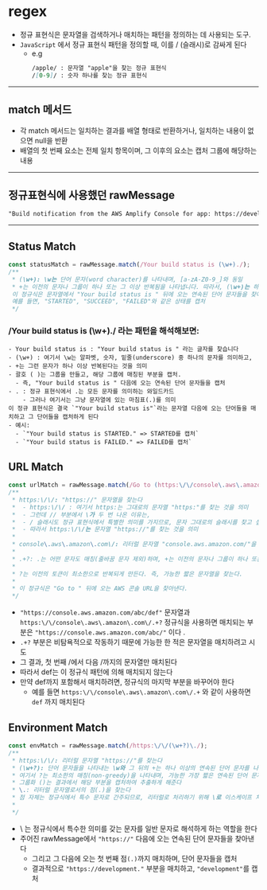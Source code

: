 # regex
- 정규 표현식은 문자열을 검색하거나 매치하는 패턴을 정의하는 데 사용되는 도구.
- `JavaScript` 에서 정규 표현식 패턴을 정의할 때, 이를 / (슬래시)로 감싸게 된다
  - e.g
    ```markdown
    /apple/ : 문자열 "apple"을 찾는 정규 표현식
    /[0-9]/ : 숫자 하나를 찾는 정규 표현식
    ```
---

## match 메서드
- 각 match 메서드는 일치하는 결과를 배열 형태로 반환하거나, 일치하는 내용이 없으면 null을 반환
- 배열의 첫 번째 요소는 전체 일치 항목이며, 그 이후의 요소는 캡처 그룹에 해당하는 내용

---
    
## 정규표현식에 사용했던 rawMessage
```markdown
"Build notification from the AWS Amplify Console for app: https://development.blahblah.amplifyapp.com/. Your build status is SUCCEED. Go to https://console.aws.amazon.com/amplify/home?region=ap-northeast-2#blahblah/development/39 to view details on your build. "
```
---

## Status Match
```javascript
const statusMatch = rawMessage.match(/Your build status is (\w+)./);
/**
 * (\w+): \w는 단어 문자(word character)를 나타내며, [a-zA-Z0-9_]와 동일
 * +는 이전의 문자나 그룹이 하나 또는 그 이상 반복됨을 나타냅니다. 따라서, (\w+)는 하나 이상의 연속된 단어 문자들을 캡처하는 그룹
 이 정규식은 문자열에서 "Your build status is " 뒤에 오는 연속된 단어 문자들을 찾아낸다.
 예를 들면, "STARTED", "SUCCEED", "FAILED"와 같은 상태를 캡처
 */
```
### /Your build status is (\w+)./ 라는 패턴을 해석해보면:
    - Your build status is : "Your build status is " 라는 글자를 찾습니다
    - (\w+) : 여기서 \w는 알파벳, 숫자, 밑줄(underscore) 중 하나의 문자를 의미하고, 
    - +는 그런 문자가 하나 이상 반복된다는 것을 의미
    - 괄호 ( )는 그룹을 만들고, 해당 그룹에 매칭된 부분을 캡처.
      - 즉, "Your build status is " 다음에 오는 연속된 단어 문자들을 캡처
    - . : 정규 표현식에서 .는 모든 문자를 의미하는 와일드카드 
        - 그러나 여기서는 그냥 문자열에 있는 마침표(.)를 의미
    이 정규 표현식은 결국 `"Your build status is"`라는 문자열 다음에 오는 단어들을 매치하고 그 단어들을 캡처하게 된다
    - 예시:
      - `"Your build status is STARTED." => STARTED를 캡처`
      - `"Your build status is FAILED." => FAILED를 캡처`

## URL Match
```javascript
const urlMatch = rawMessage.match(/Go to (https:\/\/console\.aws\.amazon\.com\/.+?) to view details/);
/**
 * https:\/\/: "https://" 문자열을 찾는다 
 *  - https:\/\/ : 여기서 https:는 그대로의 문자열 "https:"를 찾는 것을 의미
 *  - 그런데 // 부분에서 \가 두 번 나온 이유는, 
 *  - / 슬래시도 정규 표현식에서 특별한 의미를 가지므로, 문자 그대로의 슬래시를 찾고 싶을 때 역슬래시 \를 사용하여 \/로 표현해야한다
 *  - 따라서 https:\/\/는 문자열 "https://"를 찾는 것을 의미
 * 
 * console\.aws\.amazon\.com\/: 리터럴 문자열 "console.aws.amazon.com/"을 찾는다
 * 
 * .+?: .는 어떤 문자도 매칭(줄바꿈 문자 제외)하며, +는 이전의 문자나 그룹이 하나 또는 그 이상 반복됨을 나타낸다.
 * 
 * ?는 이전의 토큰이 최소한으로 반복되게 만든다. 즉, 가능한 짧은 문자열을 찾는다.
 * 
 * 이 정규식은 "Go to " 뒤에 오는 AWS 콘솔 URL을 찾아낸다.
 */
```
- `"https://console.aws.amazon.com/abc/def"` 문자열과 `https:\/\/console\.aws\.amazon\.com\/.+?` 정규식을 사용하면 매치되는 부분은 `"https://console.aws.amazon.com/abc/"` 이다 . 
- `.+?` 부분은 비탐욕적으로 작동하기 때문에 가능한 한 적은 문자열을 매치하려고 시도
- 그 결과, 첫 번째 /에서 다음 /까지의 문자열만 매치된다
- 따라서 def는 이 정규식 패턴에 의해 매치되지 않는다
- 만약 def까지 포함해서 매치하려면, 정규식의 마지막 부분을 바꾸어야 한다
  - 예를 들면 `https:\/\/console\.aws\.amazon\.com\/.+` 와 같이 사용하면 `def` 까지 매치된다

## Environment Match
```javascript
const envMatch = rawMessage.match(/https:\/\/(\w+?)\./);
/**
 * https:\/\/: 리터럴 문자열 "https://"를 찾는다
 * (\w+?): 단어 문자들을 나타내는 \w와 그 뒤의 +는 하나 이상의 연속된 단어 문자를 나타낸다
 * 여기서 ?는 최소한의 매칭(non-greedy)을 나타내며, 가능한 가장 짧은 연속된 단어 문자들만 캡처
 * 그룹화 ()는 결과에서 해당 부분을 캡처하여 추출하게 해준다
 * \.: 리터럴 문자열로서의 점(.)을 찾는다 
 * 점 자체는 정규식에서 특수 문자로 간주되므로, 리터럴로 처리하기 위해 \로 이스케이프 처리 해야한다
 * 
 */
```
- \ 는 정규식에서 특수한 의미를 갖는 문자를 일반 문자로 해석하게 하는 역할을 한다
- 주어진 rawMessage에서 `"https://"` 다음에 오는 연속된 단어 문자들을 찾아낸다
  - 그리고 그 다음에 오는 첫 번째 점`(.)`까지 매치하며, 단어 문자들을 캡처
  - 결과적으로 `"https://development."` 부분을 매치하고, `"development"`를 캡처

